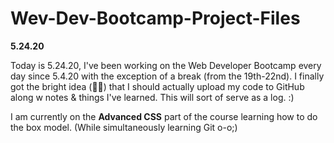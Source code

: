# Wev-Dev-Bootcamp-Project-Files

**5.24.20**

Today is 5.24.20, I've been working on the Web Developer Bootcamp every day since 5.4.20 with the exception of a break (from the 19th-22nd). I finally got the bright idea (:woman_facepalming:) that I should actually upload my code to GitHub along w notes & things I've learned. This will sort of serve as a log. :)

I am currently on the **Advanced CSS** part of the course learning how to do the box model. (While simultaneously  learning Git o-o;)
